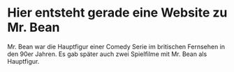 # Hier entsteht gerade eine Website zu Mr. Bean
Mr. Bean war die Hauptfigur einer Comedy Serie im britischen Fernsehen in den 90er Jahren. Es gab später auch zwei Spielfilme mit Mr. Bean als Hauptfigur.